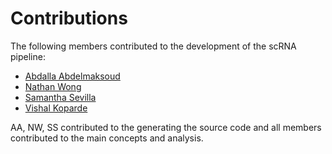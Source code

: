# Contributions

The following members contributed to the development of the scRNA pipeline:

- [Abdalla Abdelmaksoud](https://github.com/abdallahamr)
- [Nathan Wong](https://github.com/wong-nw)
- [Samantha Sevilla](https://github.com/slsevilla)
- [Vishal Koparde](https://github.com/kopardev)

AA, NW, SS contributed to the generating the source code and all members contributed to the main concepts and analysis.
